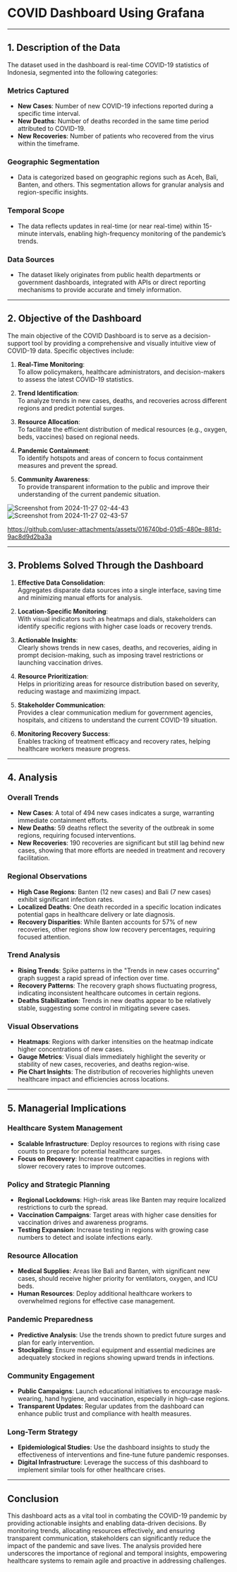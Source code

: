 # COVID Dashboard Using Grafana
---

## 1. Description of the Data

The dataset used in the dashboard is real-time COVID-19 statistics of Indonesia, segmented into the following categories:

### Metrics Captured
- **New Cases**: Number of new COVID-19 infections reported during a specific time interval.
- **New Deaths**: Number of deaths recorded in the same time period attributed to COVID-19.
- **New Recoveries**: Number of patients who recovered from the virus within the timeframe.

### Geographic Segmentation
- Data is categorized based on geographic regions such as Aceh, Bali, Banten, and others. This segmentation allows for granular analysis and region-specific insights.

### Temporal Scope
- The data reflects updates in real-time (or near real-time) within 15-minute intervals, enabling high-frequency monitoring of the pandemic’s trends.

### Data Sources
- The dataset likely originates from public health departments or government dashboards, integrated with APIs or direct reporting mechanisms to provide accurate and timely information.

---

## 2. Objective of the Dashboard

The main objective of the COVID Dashboard is to serve as a decision-support tool by providing a comprehensive and visually intuitive view of COVID-19 data. Specific objectives include:

1. **Real-Time Monitoring**:  
   To allow policymakers, healthcare administrators, and decision-makers to assess the latest COVID-19 statistics.

2. **Trend Identification**:  
   To analyze trends in new cases, deaths, and recoveries across different regions and predict potential surges.

3. **Resource Allocation**:  
   To facilitate the efficient distribution of medical resources (e.g., oxygen, beds, vaccines) based on regional needs.

4. **Pandemic Containment**:  
   To identify hotspots and areas of concern to focus containment measures and prevent the spread.

5. **Community Awareness**:  
   To provide transparent information to the public and improve their understanding of the current pandemic situation.

![Screenshot from 2024-11-27 02-44-43](https://github.com/user-attachments/assets/1183ced6-bac5-4ef7-8596-8f973d4fb33f)
![Screenshot from 2024-11-27 02-43-57](https://github.com/user-attachments/assets/a45ca903-d7c4-4110-9292-810fb7ea9c88)

https://github.com/user-attachments/assets/016740bd-01d5-480e-881d-9ac8d9d2ba3a

---

## 3. Problems Solved Through the Dashboard

1. **Effective Data Consolidation**:  
   Aggregates disparate data sources into a single interface, saving time and minimizing manual efforts for analysis.

2. **Location-Specific Monitoring**:  
   With visual indicators such as heatmaps and dials, stakeholders can identify specific regions with higher case loads or recovery trends.

3. **Actionable Insights**:  
   Clearly shows trends in new cases, deaths, and recoveries, aiding in prompt decision-making, such as imposing travel restrictions or launching vaccination drives.

4. **Resource Prioritization**:  
   Helps in prioritizing areas for resource distribution based on severity, reducing wastage and maximizing impact.

5. **Stakeholder Communication**:  
   Provides a clear communication medium for government agencies, hospitals, and citizens to understand the current COVID-19 situation.

6. **Monitoring Recovery Success**:  
   Enables tracking of treatment efficacy and recovery rates, helping healthcare workers measure progress.

---

## 4. Analysis

### Overall Trends
- **New Cases**: A total of 494 new cases indicates a surge, warranting immediate containment efforts.
- **New Deaths**: 59 deaths reflect the severity of the outbreak in some regions, requiring focused interventions.
- **New Recoveries**: 190 recoveries are significant but still lag behind new cases, showing that more efforts are needed in treatment and recovery facilitation.

### Regional Observations
- **High Case Regions**: Banten (12 new cases) and Bali (7 new cases) exhibit significant infection rates.
- **Localized Deaths**: One death recorded in a specific location indicates potential gaps in healthcare delivery or late diagnosis.
- **Recovery Disparities**: While Banten accounts for 57% of new recoveries, other regions show low recovery percentages, requiring focused attention.

### Trend Analysis
- **Rising Trends**: Spike patterns in the "Trends in new cases occurring" graph suggest a rapid spread of infection over time.
- **Recovery Patterns**: The recovery graph shows fluctuating progress, indicating inconsistent healthcare outcomes in certain regions.
- **Deaths Stabilization**: Trends in new deaths appear to be relatively stable, suggesting some control in mitigating severe cases.

### Visual Observations
- **Heatmaps**: Regions with darker intensities on the heatmap indicate higher concentrations of new cases.
- **Gauge Metrics**: Visual dials immediately highlight the severity or stability of new cases, recoveries, and deaths region-wise.
- **Pie Chart Insights**: The distribution of recoveries highlights uneven healthcare impact and efficiencies across locations.

---

## 5. Managerial Implications

### Healthcare System Management
- **Scalable Infrastructure**: Deploy resources to regions with rising case counts to prepare for potential healthcare surges.
- **Focus on Recovery**: Increase treatment capacities in regions with slower recovery rates to improve outcomes.

### Policy and Strategic Planning
- **Regional Lockdowns**: High-risk areas like Banten may require localized restrictions to curb the spread.
- **Vaccination Campaigns**: Target areas with higher case densities for vaccination drives and awareness programs.
- **Testing Expansion**: Increase testing in regions with growing case numbers to detect and isolate infections early.

### Resource Allocation
- **Medical Supplies**: Areas like Bali and Banten, with significant new cases, should receive higher priority for ventilators, oxygen, and ICU beds.
- **Human Resources**: Deploy additional healthcare workers to overwhelmed regions for effective case management.

### Pandemic Preparedness
- **Predictive Analysis**: Use the trends shown to predict future surges and plan for early intervention.
- **Stockpiling**: Ensure medical equipment and essential medicines are adequately stocked in regions showing upward trends in infections.

### Community Engagement
- **Public Campaigns**: Launch educational initiatives to encourage mask-wearing, hand hygiene, and vaccination, especially in high-case regions.
- **Transparent Updates**: Regular updates from the dashboard can enhance public trust and compliance with health measures.

### Long-Term Strategy
- **Epidemiological Studies**: Use the dashboard insights to study the effectiveness of interventions and fine-tune future pandemic responses.
- **Digital Infrastructure**: Leverage the success of this dashboard to implement similar tools for other healthcare crises.

---

## Conclusion

This dashboard acts as a vital tool in combating the COVID-19 pandemic by providing actionable insights and enabling data-driven decisions. By monitoring trends, allocating resources effectively, and ensuring transparent communication, stakeholders can significantly reduce the impact of the pandemic and save lives. The analysis provided here underscores the importance of regional and temporal insights, empowering healthcare systems to remain agile and proactive in addressing challenges.
